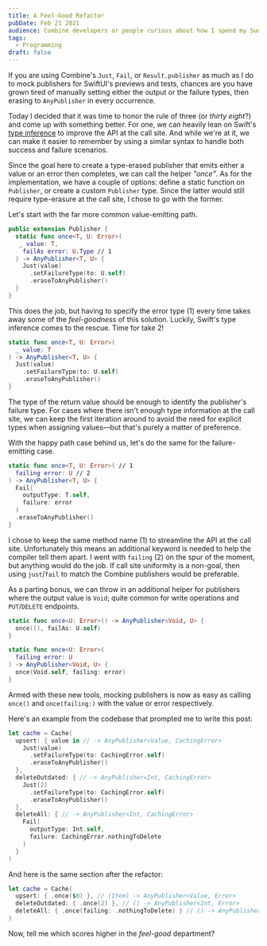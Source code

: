 ```yaml
---
title: A Feel-Good Refactor
pubDate: Feb 21 2021
audience: Combine developers or people curious about how I spend my Sunday mornings
tags:
  - Programming
draft: false
---
```


If you are using Combine's `Just`, `Fail`, or `Result.publisher` as much as I do
to mock publishers for SwiftUI's previews and tests, chances are you have grown
tired of manually setting either the output or the failure types, then erasing
to `AnyPublisher` in every occurrence.

Today I decided that it was time to honor the rule of three (or _thirty eight_?)
and come up with something better. For one, we can heavily lean on Swift's [type inference](https://docs.swift.org/swift-book/LanguageGuide/TheBasics.html#ID322)
to improve the API at the call site. And while we're at it, we can make it
easier to remember by using a similar syntax to handle both success and failure
scenarios.

Since the goal here to create a type-erased publisher that emits either a value
or an error then completes, we can call the helper _"once"_. As for the
implementation, we have a couple of options: define a static function on
`Publisher`, or create a custom `Publisher` type. Since the latter would still
require type-erasure at the call site, I chose to go with the former.

Let's start with the far more common value-emitting path.

```swift
public extension Publisher {
  static func once<T, U: Error>(
   _ value: T,
    failAs error: U.Type // 1
  ) -> AnyPublisher<T, U> {
    Just(value)
      .setFailureType(to: U.self)
      .eraseToAnyPublisher()
  }
}
```

This does the job, but having to specify the error type (1) every time takes
away some of the _feel-goodness_ of this solution. Luckily, Swift's type
inference comes to the rescue. Time for take 2!

```swift
static func once<T, U: Error>(
  _ value: T
) -> AnyPublisher<T, U> {
  Just(value)
    .setFailureType(to: U.self)
    .eraseToAnyPublisher()
}
```

The type of the return value should be enough to identify the publisher's
failure type. For cases where there isn't enough type information at the call
site, we can keep the first iteration around to avoid the need for explicit
types when assigning values—but that's purely a matter of preference.

With the happy path case behind us, let's do the same for the failure-emitting
case.

```swift
static func once<T, U: Error>( // 1
  failing error: U // 2
) -> AnyPublisher<T, U> {
  Fail(
    outputType: T.self,
    failure: error
  )
  .eraseToAnyPublisher()
}
```

I chose to keep the same method name (1) to streamline the API at the call site.
Unfortunately this means an additional keyword is needed to help the compiler
tell them apart. I went with `failing` (2) on the spur of the moment, but
anything would do the job. If call site uniformity is a non-goal, then using
`just`/`fail` to match the Combine publishers would be preferable.

As a parting bonus, we can throw in an additional helper for publishers where
the output value is `Void`; quite common for write operations and `PUT`/`DELETE`
endpoints.

```swift
static func once<U: Error>() -> AnyPublisher<Void, U> {
  once((), failAs: U.self)
}

static func once<U: Error>(
  failing error: U
) -> AnyPublisher<Void, U> {
  once(Void.self, failing: error)
}
```

Armed with these new tools, mocking publishers is now as easy as calling
`once()` and `once(failing:)` with the value or error respectively.

Here's an example from the codebase that prompted me to write this post:

```swift
let cache = Cache(
  upsert: { value in // -> AnyPublisher<Value, CachingError> 
    Just(value)
      .setFailureType(to: CachingError.self)
      .eraseToAnyPublisher()
  },
  deleteOutdated: { // -> AnyPublisher<Int, CachingError>
    Just(2)
      .setFailureType(to: CachingError.self)
      .eraseToAnyPublisher()
  },
  deleteAll: { // -> AnyPublisher<Int, CachingError>
    Fail(
      outputType: Int.self,
      failure: CachingError.nothingToDelete
    )
  }
)
```

And here is the same section after the refactor:

```swift
let cache = Cache(
  upsert: { .once($0) }, // (Item) -> AnyPublisher<Value, Error>
  deleteOutdated: { .once(2) }, // () -> AnyPublisher<Int, Error>
  deleteAll: { .once(failing: .nothingToDelete) } // () -> AnyPublisher<Int, Error>
)
```

Now, tell me which scores higher in the _feel-good_ department?
